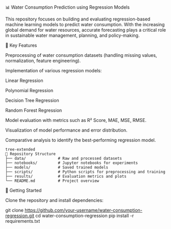 📊 Water Consumption Prediction using Regression Models

This repository focuses on building and evaluating regression-based machine learning models to predict water consumption. With the increasing global demand for water resources, accurate forecasting plays a critical role in sustainable water management, planning, and policy-making.

🔎 Key Features

Preprocessing of water consumption datasets (handling missing values, normalization, feature engineering).

Implementation of various regression models:

Linear Regression

Polynomial Regression

Decision Tree Regression

Random Forest Regression

Model evaluation with metrics such as R² Score, MAE, MSE, RMSE.

Visualization of model performance and error distribution.

Comparative analysis to identify the best-performing regression model.

```
tree-extended
📂 Repository Structure
├── data/              # Raw and processed datasets
├── notebooks/         # Jupyter notebooks for experiments
├── models/            # Saved trained models
├── scripts/           # Python scripts for preprocessing and training
├── results/           # Evaluation metrics and plots
└── README.md          # Project overview
```
 
🚀 Getting Started

Clone the repository and install dependencies:

git clone https://github.com/your-username/water-consumption-regression.git
cd water-consumption-regression
pip install -r requirements.txt


